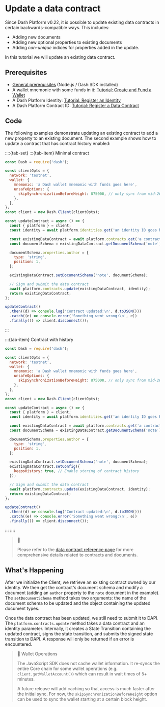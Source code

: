 # Update a data contract

Since Dash Platform v0.22, it is possible to update existing data contracts in certain backwards-compatible ways. This includes:

* Adding new documents
* Adding new optional properties to existing documents
* Adding _non-unique_ indices for properties added in the update.

In this tutorial we will update an existing data contract.

## Prerequisites

* [General prerequisites](../../tutorials/introduction.md#prerequisites) (Node.js / Dash SDK installed)
* A wallet mnemonic with some funds in it: [Tutorial: Create and Fund a Wallet](../../tutorials/create-and-fund-a-wallet.md)
* A Dash Platform Identity: [Tutorial: Register an Identity](../../tutorials/identities-and-names/register-an-identity.md)
* A Dash Platform Contract ID: [Tutorial: Register a Data Contract](../../tutorials/contracts-and-documents/register-a-data-contract.md)

## Code

The following examples demonstrate updating an existing contract to add a new property to an existing document. The second example shows how to update a contract that has contract history enabled:

::::{tab-set}
:::{tab-item} Minimal contract
```javascript
const Dash = require('dash');

const clientOpts = {
  network: 'testnet',
  wallet: {
    mnemonic: 'a Dash wallet mnemonic with funds goes here',
    unsafeOptions: {
      skipSynchronizationBeforeHeight: 875000, // only sync from mid-2023
    },    
  },
};
const client = new Dash.Client(clientOpts);

const updateContract = async () => {
  const { platform } = client;
  const identity = await platform.identities.get('an identity ID goes here');

  const existingDataContract = await platform.contracts.get('a contract ID goes here');
  const documentSchema = existingDataContract.getDocumentSchema('note');

  documentSchema.properties.author = {
    type: 'string',
    position: 1,
  };

  existingDataContract.setDocumentSchema('note', documentSchema);

  // Sign and submit the data contract
  await platform.contracts.update(existingDataContract, identity);
  return existingDataContract;
};

updateContract()
  .then((d) => console.log('Contract updated:\n', d.toJSON()))
  .catch((e) => console.error('Something went wrong:\n', e))
  .finally(() => client.disconnect());
```
:::

:::{tab-item} Contract with history
```javascript
const Dash = require('dash');

const clientOpts = {
  network: 'testnet',
  wallet: {
    mnemonic: 'a Dash wallet mnemonic with funds goes here',
    unsafeOptions: {
      skipSynchronizationBeforeHeight: 875000, // only sync from mid-2023
    },    
  },
};
const client = new Dash.Client(clientOpts);

const updateContract = async () => {
  const { platform } = client;
  const identity = await platform.identities.get('an identity ID goes here');

  const existingDataContract = await platform.contracts.get('a contract ID goes here');
  const documentSchema = existingDataContract.getDocumentSchema('note');

  documentSchema.properties.author = {
    type: 'string',
    position: 1,
  };

  existingDataContract.setDocumentSchema('note', documentSchema);
  existingDataContract.setConfig({
    keepsHistory: true, // Enable storing of contract history
  });

  // Sign and submit the data contract
  await platform.contracts.update(existingDataContract, identity);
  return existingDataContract;
};

updateContract()
  .then((d) => console.log('Contract updated:\n', d.toJSON()))
  .catch((e) => console.error('Something went wrong:\n', e))
  .finally(() => client.disconnect());
```
:::
::::

> 📘
>
> Please refer to the [data contract reference page](../../reference/data-contracts.md) for more comprehensive details related to contracts and documents.

## What's Happening

After we initialize the Client, we retrieve an existing contract owned by our identity. We then get the contract's document schema and modify a document (adding an `author` property to the `note` document in the example). The `setDocumentSchema` method takes two arguments: the name of the document schema to be updated and the object containing the updated document types.

Once the data contract has been updated, we still need to submit it to DAPI. The `platform.contracts.update` method takes a data contract and an identity parameter. Internally, it creates a State Transition containing the updated contract, signs the state transition, and submits the signed state transition to DAPI. A response will only be returned if an error is encountered.

> 📘 Wallet Operations
>
> The JavaScript SDK does not cache wallet information. It re-syncs the entire Core chain for some wallet operations (e.g. `client.getWalletAccount()`) which can result in wait times of  5+ minutes.
>
> A future release will add caching so that access is much faster after the initial sync. For now, the `skipSynchronizationBeforeHeight` option can be used to sync the wallet starting at a certain block height.
